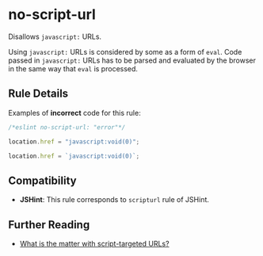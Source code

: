 # no-script-url

Disallows `javascript:` URLs.

Using `javascript:` URLs is considered by some as a form of `eval`. Code passed in `javascript:` URLs has to be parsed and evaluated by the browser in the same way that `eval` is processed.

## Rule Details

Examples of **incorrect** code for this rule:

```js
/*eslint no-script-url: "error"*/

location.href = "javascript:void(0)";

location.href = `javascript:void(0)`;
```

## Compatibility

* **JSHint**: This rule corresponds to `scripturl` rule of JSHint.

## Further Reading

* [What is the matter with script-targeted URLs?](https://stackoverflow.com/questions/13497971/what-is-the-matter-with-script-targeted-urls)
